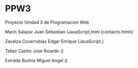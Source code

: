 # PPW3
Proyecto Unidad 3 de Programacion Web

Marin Salazar Juan Sebastian            (JavaScript,html (contacto.html))

Zavalza Covarrubias Edgar Enrique       (JavaScript,)

Tellez Castro Jose Ricardo              ()

Estrada Bustos Miguel Angel             ()
